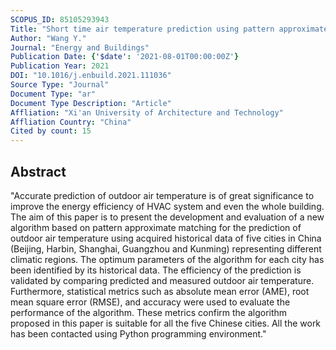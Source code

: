 ```yaml
---
SCOPUS_ID: 85105293943
Title: "Short time air temperature prediction using pattern approximate matching"
Author: "Wang Y."
Journal: "Energy and Buildings"
Publication Date: {'$date': '2021-08-01T00:00:00Z'}
Publication Year: 2021
DOI: "10.1016/j.enbuild.2021.111036"
Source Type: "Journal"
Document Type: "ar"
Document Type Description: "Article"
Affliation: "Xi'an University of Architecture and Technology"
Affliation Country: "China"
Cited by count: 15
---
```


## Abstract
"Accurate prediction of outdoor air temperature is of great significance to improve the energy efficiency of HVAC system and even the whole building. The aim of this paper is to present the development and evaluation of a new algorithm based on pattern approximate matching for the prediction of outdoor air temperature using acquired historical data of five cities in China (Beijing, Harbin, Shanghai, Guangzhou and Kunming) representing different climatic regions. The optimum parameters of the algorithm for each city has been identified by its historical data. The efficiency of the prediction is validated by comparing predicted and measured outdoor air temperature. Furthermore, statistical metrics such as absolute mean error (AME), root mean square error (RMSE), and accuracy were used to evaluate the performance of the algorithm. These metrics confirm the algorithm proposed in this paper is suitable for all the five Chinese cities. All the work has been contacted using Python programming environment."
